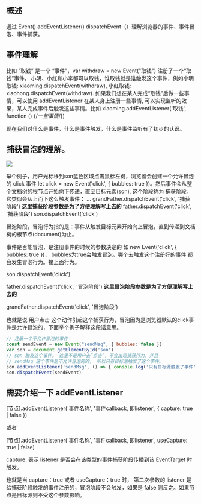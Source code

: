 ## 概述

通过 Event() addEventListener() dispatchEvent（）理解浏览器的事件、事件冒泡、事件捕获。

## 事件理解

比如 “取钱” 是一个 “事件”，var withdraw = new Event("取钱") 注册了一个“取钱”事件， 小明、小红和小李都可以取钱，谁取钱就是谁触发这个事件，例如小明取钱: xiaoming.dispatchEvent(withdraw), 小红取钱: xiaohong.dispatchEvent(withdraw). 如果我们想在某人完成“取钱”后做一些事情，可以使用 addEventListener 在某人身上注册一些事情, 可以实现监听的效果，某人完成事件后触发这些事情。比如 xiaoming.addEventListener('取钱', function () {/*一些事情*/})

现在我们对什么是事件，什么是事件触发，什么是事件监听有了初步的认识。

## 捕获冒泡的理解。

<image src="./event1.jpg" />

举个例子，用户光标移到son蓝色区域点击鼠标左键，浏览器会创建一个允许冒泡的 click 事件  let click = new Event('click', { bubbles: true })。然后事件会从整个文档树的根节点开始向下传递，直至目标元素(son), 这个阶段称为 捕获阶段。它类似会从上而下这么触发事件：
...
grandFather.dispatchEvent('click', '捕获阶段') **这里捕获阶段参数是为了方便理解写上去的**
father.dispatchEvent('click', '捕获阶段') 
son.dispatchEvent('click')

冒泡阶段，冒泡行为指的是：事件从触发目标元素开始向上冒泡，直到传递到文档树的根节点(document)为止。 

事件是否能冒泡，是注册事件的时候的参数决定的 如 new Event('click', { bubbles: true })， bubbles为true会触发冒泡。哪个去触发这个注册好的事件 都会发生冒泡行为。接上面行为。

son.dispatchEvent('click')

father.dispatchEvent('click', '冒泡阶段') **这里冒泡阶段参数是为了方便理解写上去的**

grandFather.dispatchEvent('click', '冒泡阶段')

也就是说 用户点击 这个动作引起这个捕获行为，冒泡因为是浏览器默认的click事件是允许冒泡的，下面举个例子解释这段话意思。

```javascript
// 注册一个不允许冒泡的事件
const sendEvent = new Event("sendMsg", { bubbles: false })
var son = document.getElementById('son')
// son 触发这个事件。 这里不是用户去“点击”，不会出现捕获行为，并且
// sendMsg 这个事件是不允许冒泡的的， 所以只有目标源触发了这个事件。
son.addEventListener('sendMsg', () => { console.log('只有目标源触发了事件') })
son.dispatchEvent(sendEvent)
```

## 需要介绍一下 addEventListener

[节点].addEventListener('事件名称', '事件callback, 即listener', {
    capture: true | false
})

或者 

[节点].addEventListener('事件名称', '事件callback, 即listener', useCapture: true | false)

capture: 表示 listener 是否会在该类型的事件捕获阶段传播到该 EventTarget 时触发。

也就是当 capture：true  或者 useCapture：true 时， 第二次参数的 listener 是给捕获阶段触发的事件注册的，冒泡阶段不会触发，如果是 false 则反之。如果节点是目标源则不受这个参数影响。